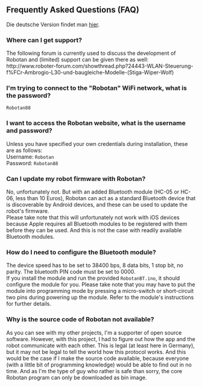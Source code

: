 <H2>Frequently Asked Questions (FAQ)</H2>
Die deutsche Version findet man <A HREF="FAQ_de.md">hier</A>.
<H3>Where can I get support?</H3>
The following forum is currently used to discuss the development of Robotan and (limited) support can be given there as well:<BR>
  http://www.roboter-forum.com/showthread.php?24443-WLAN-Steuerung-f%FCr-Ambrogio-L30-und-baugleiche-Modelle-(Stiga-Wiper-Wolf)
<H3>I'm trying to connect to the "Robotan" WiFi network, what is the password?</H3>
  <code>Robotan88</code>
<H3>I want to access the Robotan website, what is the username and password?</H3>  
Unless you have specified your own credentials during installation, these are as follows:  <BR>
Username: <code>Robotan</code>  <BR>
Password: <code>Robotan88</code>
<H3>Can I update my robot firmware with Robotan?</H3>
No, unfortunately not. But with an added Bluetooth module (HC-05 or HC-06, less than 10 Euros), Robotan can act as a standard Bluetooth device that is discoverable by Android devices, and these can be used to update the robot's firmware.<BR>
Please take note that this will unfortunately not work with iOS devices because Apple requires all Bluetooth modules to be registered with them before they can be used. And this is not the case with readily available Bluetooth modules.
<H3>How do I need to configure the Bluetooth module?</H3>
The device speed has to be set to 38400 bps, 8 data bits, 1 stop bit, no parity. The bluetooth PIN code must be set to 0000.<BR>
If you install the module and run the provided <code>RobotanBT.ino</code>, it should configure the module for you. Please take note that you may have to put the module into programming mode by pressing a micro-switch or short-circuit two pins during powering up the module. Refer to the module's instructions for further details.
<H3>Why is the source code of Robotan not available?</H3>
As you can see with my other projects, I'm a supporter of open source software. However, with this project, I had to figure out how the app and the robot communicate with each other. This is legal (at least here in Germany), but it may not be legal to tell the world how this protocol works. And this would be the case if I make the source code available, because everyone (with a little bit of programming knowledge) would be able to find out in no time. And as I'm the type of guy who rather is safe than sorry, the core Robotan program can only be downloaded as bin image.
